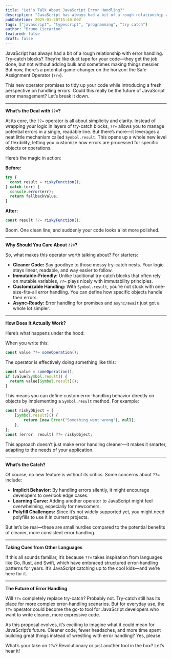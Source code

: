 ```yaml
---
title: "Let’s Talk About JavaScript Error Handling?"
description: "JavaScript has always had a bit of a rough relationship with error handling. Try-catch blocks? They’re like duct tape for your code—they get the job done, but not without adding bulk and sometimes making things messier. But now, there’s a potential game-changer on the horizon: the Safe Assignment Operator (`??=`)."
pubDatetime: 2025-01-20T15:40:00Z
tags: ["javascript", "typescript", "programming", "try catch"]
author: "Bruno Ciccarino"
featured: false
draft: false
---
```


JavaScript has always had a bit of a rough relationship with error handling. Try-catch blocks? They’re like duct tape for your code—they get the job done, but not without adding bulk and sometimes making things messier. But now, there’s a potential game-changer on the horizon: the Safe Assignment Operator (`??=`).

This new operator promises to tidy up your code while introducing a fresh perspective on handling errors. Could this really be the future of JavaScript error management? Let’s break it down.

---

**What’s the Deal with `??=`?**

At its core, the `??=` operator is all about simplicity and clarity. Instead of wrapping your logic in layers of try-catch blocks, `??=` allows you to manage potential errors in a single, readable line. But there’s more—it leverages a neat little mechanism called `Symbol.result`. This opens up a whole new level of flexibility, letting you customize how errors are processed for specific objects or operations.

Here’s the magic in action:

**Before:**

```javascript
try {
  const result = riskyFunction();
} catch (err) {
  console.error(err);
  return fallbackValue;
}
```

**After:**

```javascript
const result ??= riskyFunction();
```

Boom. One clean line, and suddenly your code looks a lot more polished.

---

**Why Should You Care About `??=`?**

So, what makes this operator worth talking about? For starters:

- **Cleaner Code:** Say goodbye to those messy try-catch nests. Your logic stays linear, readable, and way easier to follow.
- **Immutable-Friendly:** Unlike traditional try-catch blocks that often rely on mutable variables, `??=` plays nicely with immutability principles.
- **Customizable Handling:** With `Symbol.result`, you’re not stuck with one-size-fits-all error handling. You can define how specific objects handle their errors.
- **Async-Ready:** Error handling for promises and `async/await` just got a whole lot simpler.

---

**How Does It Actually Work?**

Here’s what happens under the hood:

When you write this:

```javascript
const value ??= someOperation();
```

The operator is effectively doing something like this:

```javascript
const value = someOperation();
if (value[Symbol.result]) {
  return value[Symbol.result]();
}
```

This means you can define custom error-handling behavior directly on objects by implementing a `Symbol.result` method. For example:

```javascript
const riskyObject = {
    [Symbol.result]() {
        return [new Error("Something went wrong"), null];
    },
};
const [error, result] ??= riskyObject;
```

This approach doesn’t just make error handling cleaner—it makes it smarter, adapting to the needs of your application.

---

**What’s the Catch?**

Of course, no new feature is without its critics. Some concerns about `??=` include:

- **Implicit Behavior:** By handling errors silently, it might encourage developers to overlook edge cases.
- **Learning Curve:** Adding another operator to JavaScript might feel overwhelming, especially for newcomers.
- **Polyfill Challenges:** Since it’s not widely supported yet, you might need polyfills to use it in current projects.

But let’s be real—these are small hurdles compared to the potential benefits of cleaner, more consistent error handling.

---

**Taking Cues from Other Languages**

If this all sounds familiar, it’s because `??=` takes inspiration from languages like Go, Rust, and Swift, which have embraced structured error-handling patterns for years. It’s JavaScript catching up to the cool kids—and we’re here for it.

---

**The Future of Error Handling**

Will `??=` completely replace try-catch? Probably not. Try-catch still has its place for more complex error-handling scenarios. But for everyday use, the `??=` operator could become the go-to tool for JavaScript developers who want to write cleaner, more expressive code.

As this proposal evolves, it’s exciting to imagine what it could mean for JavaScript’s future. Cleaner code, fewer headaches, and more time spent building great things instead of wrestling with error handling? Yes, please.

What’s your take on `??=`? Revolutionary or just another tool in the box? Let’s hear it!
